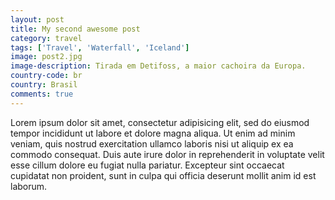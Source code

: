 ```yaml
---
layout: post
title: My second awesome post
category: travel
tags: ['Travel', 'Waterfall', 'Iceland']
image: post2.jpg
image-description: Tirada em Detifoss, a maior cachoira da Europa.
country-code: br
country: Brasil
comments: true
---
```


Lorem ipsum dolor sit amet, consectetur adipisicing elit, sed do eiusmod
tempor incididunt ut labore et dolore magna aliqua. Ut enim ad minim veniam,
quis nostrud exercitation ullamco laboris nisi ut aliquip ex ea commodo
consequat. Duis aute irure dolor in reprehenderit in voluptate velit esse
cillum dolore eu fugiat nulla pariatur. Excepteur sint occaecat cupidatat non
proident, sunt in culpa qui officia deserunt mollit anim id est laborum.
